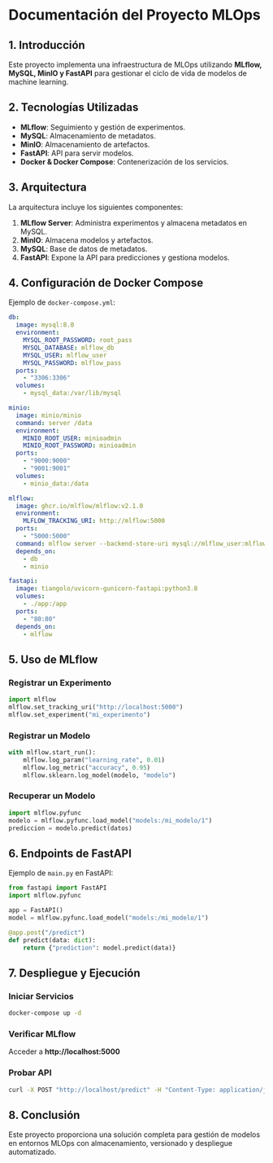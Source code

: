 # Documentación del Proyecto MLOps

## 1. Introducción
Este proyecto implementa una infraestructura de MLOps utilizando **MLflow, MySQL, MinIO y FastAPI** para gestionar el ciclo de vida de modelos de machine learning.

## 2. Tecnologías Utilizadas
- **MLflow**: Seguimiento y gestión de experimentos.
- **MySQL**: Almacenamiento de metadatos.
- **MinIO**: Almacenamiento de artefactos.
- **FastAPI**: API para servir modelos.
- **Docker & Docker Compose**: Contenerización de los servicios.

## 3. Arquitectura
La arquitectura incluye los siguientes componentes:
1. **MLflow Server**: Administra experimentos y almacena metadatos en MySQL.
2. **MinIO**: Almacena modelos y artefactos.
3. **MySQL**: Base de datos de metadatos.
4. **FastAPI**: Expone la API para predicciones y gestiona modelos.

## 4. Configuración de Docker Compose
Ejemplo de `docker-compose.yml`:

```yaml
db:
  image: mysql:8.0
  environment:
    MYSQL_ROOT_PASSWORD: root_pass
    MYSQL_DATABASE: mlflow_db
    MYSQL_USER: mlflow_user
    MYSQL_PASSWORD: mlflow_pass
  ports:
    - "3306:3306"
  volumes:
    - mysql_data:/var/lib/mysql

minio:
  image: minio/minio
  command: server /data
  environment:
    MINIO_ROOT_USER: minioadmin
    MINIO_ROOT_PASSWORD: minioadmin
  ports:
    - "9000:9000"
    - "9001:9001"
  volumes:
    - minio_data:/data

mlflow:
  image: ghcr.io/mlflow/mlflow:v2.1.0
  environment:
    MLFLOW_TRACKING_URI: http://mlflow:5000
  ports:
    - "5000:5000"
  command: mlflow server --backend-store-uri mysql://mlflow_user:mlflow_pass@db/mlflow_db --default-artifact-root s3://mlflow/ --host 0.0.0.0
  depends_on:
    - db
    - minio

fastapi:
  image: tiangolo/uvicorn-gunicorn-fastapi:python3.8
  volumes:
    - ./app:/app
  ports:
    - "80:80"
  depends_on:
    - mlflow
```

## 5. Uso de MLflow
### Registrar un Experimento
```python
import mlflow
mlflow.set_tracking_uri("http://localhost:5000")
mlflow.set_experiment("mi_experimento")
```

### Registrar un Modelo
```python
with mlflow.start_run():
    mlflow.log_param("learning_rate", 0.01)
    mlflow.log_metric("accuracy", 0.95)
    mlflow.sklearn.log_model(modelo, "modelo")
```

### Recuperar un Modelo
```python
import mlflow.pyfunc
modelo = mlflow.pyfunc.load_model("models:/mi_modelo/1")
prediccion = modelo.predict(datos)
```

## 6. Endpoints de FastAPI
Ejemplo de `main.py` en FastAPI:
```python
from fastapi import FastAPI
import mlflow.pyfunc

app = FastAPI()
model = mlflow.pyfunc.load_model("models:/mi_modelo/1")

@app.post("/predict")
def predict(data: dict):
    return {"prediction": model.predict(data)}
```

## 7. Despliegue y Ejecución
### Iniciar Servicios
```bash
docker-compose up -d
```
### Verificar MLflow
Acceder a **http://localhost:5000**
### Probar API
```bash
curl -X POST "http://localhost/predict" -H "Content-Type: application/json" -d '{"data": [1.0, 2.0, 3.0]}'
```

## 8. Conclusión
Este proyecto proporciona una solución completa para gestión de modelos en entornos MLOps con almacenamiento, versionado y despliegue automatizado.


